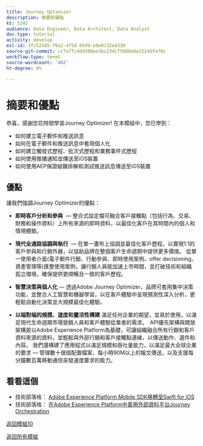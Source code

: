 ```yaml
---
title: Journey Optimizer
description: 摘要和優點
kt: 5342
audience: Data Engineer, Data Architect, Data Analyst
doc-type: tutorial
activity: develop
exl-id: 3fc52585-f9a2-4f5d-85d9-e9e0c32ed330
source-git-commit: cc7a77c4dd380ae1bc23dc75608e8e2224dfe78c
workflow-type: tm+mt
source-wordcount: '402'
ht-degree: 0%

---
```


# 摘要和優點

恭喜，感謝您花時間學習Journey Optimizer!
在本模組中，您已學到：

- 如何建立電子郵件和推送訊息
- 如何在電子郵件和推送訊息中套用個人化
- 如何建立觸發式歷程、批次式歷程和業務事件式歷程
- 如何使用推播通知並傳送至iOS裝置
- 如何使用AEP保證疑難排解和測試推送訊息傳送至iOS裝置

## 優點

讓我們強調Journey Optimizer的優點：

- **即時客戶分析和參與**  — 整合式設定檔可融合客戶接觸點（包括行為、交易、財務和操作資料）上所有來源的即時資料，以最佳化客戶在其時間內的個人和情境體驗。  

- **現代全通路協調與執行**  — 在單一畫布上協調並最佳化客戶歷程，以實現1:1的客戶參與和行銷外展，以協助品牌在整個客戶生命週期中提供更多價值&#x200B;。 從單一使用者介面(電子郵件行銷、行動參與、即時使用案例、offer decisioning、資產管理等)匯整使用案例，讓行銷人員能加速上市時間，並打破技術和組織孤立環境，確保提供更順暢且一致的客戶歷程。  

- **智慧決策與個人化**  — 透過Adobe Journey Optimizer，品牌可套用集中決策功能，並整合人工智慧和機器學習，以在客戶體驗中呈現預測性深入分析，更輕鬆自動化決策並大規模最佳化體驗。 

- **以端對端的規模、速度和靈活性構建** 滿足任何企業的期望，並易於使用，以滿足現代生命週期市場營銷人員和客戶體驗從業者的需求。  API優先架構與開放架構是以Adobe Experience Platform為基礎，可讓組織融合所有行銷和客戶資料來源的資料，並輕鬆與外部行銷和客戶接觸點連線，以傳送動作、選件和內容。 我們還構建了應用程式以滿足規模和吞吐量能力，以滿足最大全球企業的要求 — 管理數十億個配置檔案、每小時90M以上的報文傳送，以及支援每分鐘數百萬移動通信突發速度要求的能力。 

## 看看這個

- 技術部落格： [Adobe Experience Platform Mobile SDK移轉至Swift for iOS](https://medium.com/adobetech/adobe-experience-platform-mobile-sdks-move-to-swift-for-ios-6aa67b67b4d4)
- 技術部落格： [在Adobe Experience Platform中善用外部資料平台Journey Orchestration](https://medium.com/adobetech/leveraging-external-data-platforms-in-adobe-experience-platform-journey-orchestration-54fc6134fe17)

[返回模組10](./journeyoptimizer.md)

[返回所有模組](../../overview.md)
